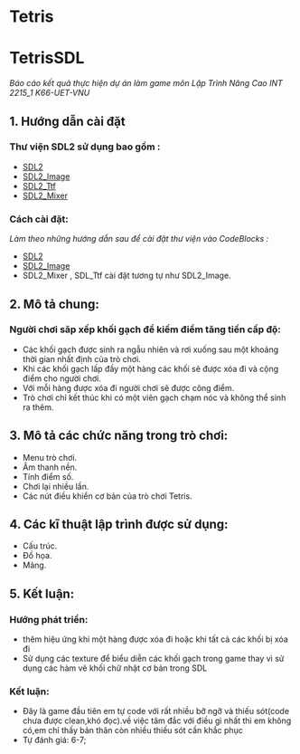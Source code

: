 # Tetris
# TetrisSDL
*Báo cáo kết quả thực hiện dự án làm game môn Lập Trình Nâng Cao INT 2215_1 K66-UET-VNU*
## 1. Hướng dẫn cài đặt
### Thư viện SDL2 sử dụng bao gồm :
* [SDL2 ](https://www.libsdl.org/download-2.0.php)
* [SDL2_Image ](https://www.libsdl.org/projects/SDL_image/)
* [SDL2_Ttf](https://www.libsdl.org/projects/SDL_ttf/) 
* [SDL2_Mixer](https://www.libsdl.org/projects/SDL_mixer/)
### Cách cài đặt:
*Làm theo những hướng dẫn sau để cài đặt thư viện vào CodeBlocks :*
* [SDL2 ](http://lazyfoo.net/tutorials/SDL/01_hello_SDL/index.php)
* [SDL2_Image](http://lazyfoo.net/tutorials/SDL/06_extension_libraries_and_loading_other_image_formats/index.php) 
* SDL2_Mixer , SDL_Ttf cài đặt tương tự như SDL2_Image.
## 2. Mô tả chung:
### Người chơi săp xếp khối gạch để kiếm điểm tăng tiến cấp độ:
* Các khối gạch được sinh ra ngẫu nhiên và rơi xuống sau một khoảng thời gian nhất định của trò chơi.
* Khi các khối gạch lấp đầy một hàng các khối sẽ được xóa đi và cộng điểm cho người chơi.
* Với mỗi hàng được xóa đi người chơi sẽ được công điểm.
* Trò chơi chỉ kết thúc khi có một viên gạch chạm nóc và không thể sinh ra thêm.
## 3. Mô tả các chức năng trong trò chơi:
* Menu trò chơi.
* Âm thanh nền.
* Tính điểm số.
* Chơi lại nhiều lần.
* Các nút điều khiển cơ bản của trò chơi Tetris.
## 4. Các kĩ thuật lập trình được sử dụng: 
* Cấu trúc.
* Đồ họa.
* Mảng.
## 5. Kết luận:
### Hướng phát triển:
* thêm hiệu ứng khi một hàng được xóa đi hoặc khi tất cả các khối bị xóa đi
* Sử dụng các texture để biểu diễn các khối gạch trong game thay vì sử dụng các hàm vẽ khối chữ nhật cơ bản trong SDL
### Kết luận:
* Đây là game đầu tiên em tự code với rất nhiều bỡ ngỡ và thiếu sót(code chưa được clean,khó đọc).về việc tâm đắc với điều gì nhất thì em không có,em chỉ thấy bản thân còn nhiều thiếu sót cần khắc phục
* Tự đánh giá: 6-7;
